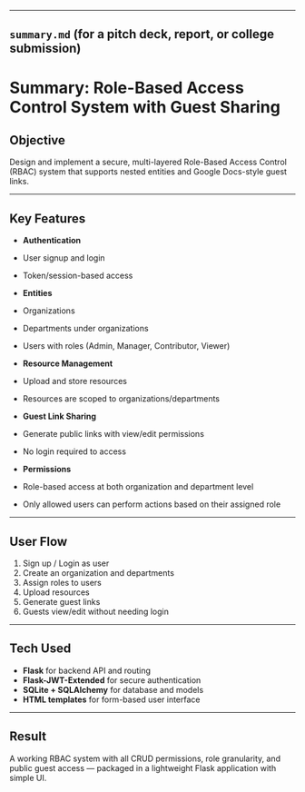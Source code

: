 
---

##  `summary.md` (for a pitch deck, report, or college submission)


# Summary: Role-Based Access Control System with Guest Sharing

## Objective

Design and implement a secure, multi-layered Role-Based Access Control (RBAC) system that supports nested entities and Google Docs-style guest links.

---

## Key Features

-  **Authentication**
  - User signup and login
  - Token/session-based access

-  **Entities**
  - Organizations
  - Departments under organizations
  - Users with roles (Admin, Manager, Contributor, Viewer)

-  **Resource Management**
  - Upload and store resources
  - Resources are scoped to organizations/departments

-  **Guest Link Sharing**
  - Generate public links with view/edit permissions
  - No login required to access

-  **Permissions**
  - Role-based access at both organization and department level
  - Only allowed users can perform actions based on their assigned role

---

## User Flow

1. Sign up / Login as user
2. Create an organization and departments
3. Assign roles to users
4. Upload resources
5. Generate guest links
6. Guests view/edit without needing login

---

## Tech Used

- **Flask** for backend API and routing
- **Flask-JWT-Extended** for secure authentication
- **SQLite + SQLAlchemy** for database and models
- **HTML templates** for form-based user interface

---

## Result

A working RBAC system with all CRUD permissions, role granularity, and public guest access — packaged in a lightweight Flask application with simple UI.


